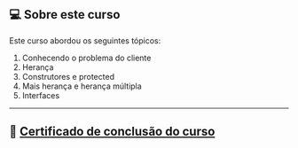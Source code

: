 ## 💻 Sobre este curso

Este curso abordou os seguintes tópicos:

1. Conhecendo o problema do cliente
2. Herança
3. Construtores e protected
4. Mais herança e herança múltipla
5. Interfaces

------

## 📰 <a href="https://unibb.alura.com.br/certificate/3244c8af-9b0a-4c8f-af30-9206d7451cae">Certificado de conclusão do curso</a>

